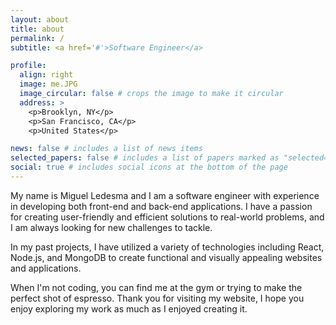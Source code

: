 ```yaml
---
layout: about
title: about
permalink: /
subtitle: <a href='#'>Software Engineer</a>

profile:
  align: right
  image: me.JPG
  image_circular: false # crops the image to make it circular
  address: >
    <p>Brooklyn, NY</p>
    <p>San Francisco, CA</p>
    <p>United States</p>

news: false # includes a list of news items
selected_papers: false # includes a list of papers marked as "selected={true}"
social: true # includes social icons at the bottom of the page
---
```


My name is Miguel Ledesma and I am a software engineer with experience in developing both front-end and back-end applications. I have a passion for creating user-friendly and efficient solutions to real-world problems, and I am always looking for new challenges to tackle.

In my past projects, I have utilized a variety of technologies including React, Node.js, and MongoDB to create functional and visually appealing websites and applications.

When I'm not coding, you can find me at the gym or trying to make the perfect shot of espresso. Thank you for visiting my website, I hope you enjoy exploring my work as much as I enjoyed creating it.

<!-- Put your address / P.O. box / other info right below your picture. You can also disable any these elements by editing `profile` property of the YAML header of your `_pages/about.md`. Edit `_bibliography/papers.bib` and Jekyll will render your [publications page](/al-folio/publications/) automatically.

Link to your social media connections, too. This theme is set up to use [Font Awesome icons](http://fortawesome.github.io/Font-Awesome/) and [Academicons](https://jpswalsh.github.io/academicons/), like the ones below. Add your Facebook, Twitter, LinkedIn, Google Scholar, or just disable all of them. -->
